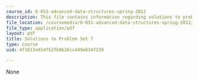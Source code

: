 ```yaml
---
course_id: 6-851-advanced-data-structures-spring-2012
description: This file contains information regarding solutions to problem set 7.
file_location: /coursemedia/6-851-advanced-data-structures-spring-2012/4f1013a914f52fb8b26cc449e634f239_MIT6_851S12_ps7sol.pdf
file_type: application/pdf
layout: pdf
title: Solutions to Problem Set 7
type: course
uid: 4f1013a914f52fb8b26cc449e634f239

---
```

None